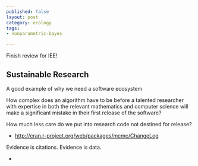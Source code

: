 ```yaml
---
published: false
layout: post
category: ecology
tags:
- nonparametric-bayes

---
```



Finish review for IEE!



## Sustainable Research

A good example of why we need a software ecosystem

How complex does an algorithm have to be before a talented researcher with expertise in both the relevant mathematics and computer science will make a significant mistake in their first release of the software?

How much less care do we put into research code not destined for release?  

* http://cran.r-project.org/web/packages/mcmc/ChangeLog


Evidence is citations. Evidence is data.  




* [](http://cameronneylon.net/blog/whats-the-right-model-for-shared-scholarly-communications-infrastructure)




